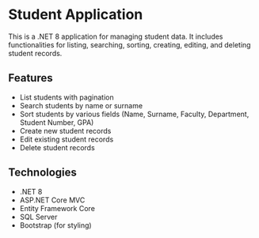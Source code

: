 # Student Application

This is a .NET 8 application for managing student data. It includes functionalities for listing, searching, sorting, creating, editing, and deleting student records.

## Features

- List students with pagination
- Search students by name or surname
- Sort students by various fields (Name, Surname, Faculty, Department, Student Number, GPA)
- Create new student records
- Edit existing student records
- Delete student records

## Technologies

- .NET 8
- ASP.NET Core MVC
- Entity Framework Core
- SQL Server
- Bootstrap (for styling)